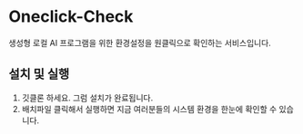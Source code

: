 # Oneclick-Check
생성형 로컬 AI 프로그램을 위한 환경설정을 원클릭으로 확인하는 서비스입니다.

## 설치 및 실행
1. 깃클론 하세요. 그럼 설치가 완료됩니다.
2. 배치파일 클릭해서 실행하면 지금 여러분들의 시스템 환경을 한눈에 확인할 수 있습니다.
